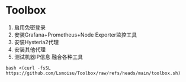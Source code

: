 # Toolbox
1. 启用免密登录
2. 安装Grafana+Prometheus+Node Exporter监控工具
3. 安装Hysteria2代理
4. 安装其他代理
5. 测试机器IP信息
融合各种工具
```shell
bash <(curl -fsSL https://github.com/Lsmoisu/Toolbox/raw/refs/heads/main/toolbox.sh)
```
